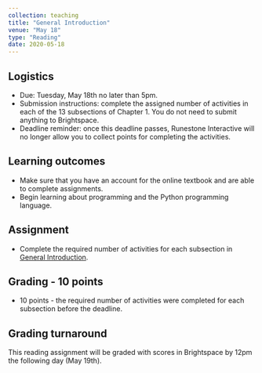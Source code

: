 ```yaml
---
collection: teaching
title: "General Introduction"
venue: "May 18"
type: "Reading"
date: 2020-05-18
---
```


## Logistics
* Due: Tuesday, May 18th no later than 5pm.
* Submission instructions: complete the assigned number of activities in each
	of the 13 subsections of Chapter 1. You do not need to submit anything to
	Brightspace.
* Deadline reminder: once this deadline passes, Runestone Interactive will no
	longer allow you to collect points for completing the activities.

## Learning outcomes
* Make sure that you have an account for the online textbook and are able to
	complete assignments.
* Begin learning about programming and the Python programming language.

## Assignment
* Complete the required number of activities for each subsection in [General
Introduction](https://runestone.academy/runestone/assignments/doAssignment?assignment_id=37213).

## Grading - 10 points
* 10 points - the required number of activities were completed for each
	subsection before the deadline.

## Grading turnaround
This reading assignment  will be graded with scores in Brightspace by 12pm the following day
(May 19th).
